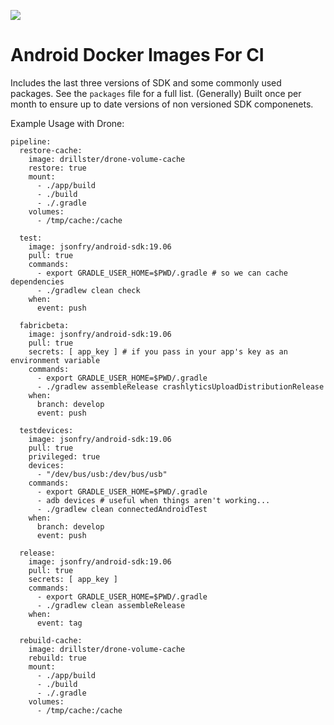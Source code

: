 [![](https://images.microbadger.com/badges/image/jsonfry/android-sdk.svg)](https://microbadger.com/images/jsonfry/android-sdk)

# Android Docker Images For CI

Includes the last three versions of SDK and some commonly used packages. See the `packages` file for a full list. (Generally) Built once per month to ensure up to date versions of non versioned SDK componenets.

Example Usage with Drone:

```
pipeline:
  restore-cache:
    image: drillster/drone-volume-cache
    restore: true
    mount:
      - ./app/build
      - ./build
      - ./.gradle
    volumes:
      - /tmp/cache:/cache

  test:
    image: jsonfry/android-sdk:19.06
    pull: true
    commands:
      - export GRADLE_USER_HOME=$PWD/.gradle # so we can cache dependencies
      - ./gradlew clean check
    when:
      event: push

  fabricbeta:
    image: jsonfry/android-sdk:19.06
    pull: true
    secrets: [ app_key ] # if you pass in your app's key as an environment variable
    commands:
      - export GRADLE_USER_HOME=$PWD/.gradle
      - ./gradlew assembleRelease crashlyticsUploadDistributionRelease
    when:
      branch: develop
      event: push

  testdevices:
    image: jsonfry/android-sdk:19.06
    pull: true
    privileged: true
    devices:
      - "/dev/bus/usb:/dev/bus/usb"
    commands:
      - export GRADLE_USER_HOME=$PWD/.gradle
      - adb devices # useful when things aren't working...
      - ./gradlew clean connectedAndroidTest
    when:
      branch: develop
      event: push

  release:
    image: jsonfry/android-sdk:19.06
    pull: true
    secrets: [ app_key ]
    commands:
      - export GRADLE_USER_HOME=$PWD/.gradle
      - ./gradlew clean assembleRelease
    when:
      event: tag

  rebuild-cache:
    image: drillster/drone-volume-cache
    rebuild: true
    mount:
      - ./app/build
      - ./build
      - ./.gradle
    volumes:
      - /tmp/cache:/cache

```

